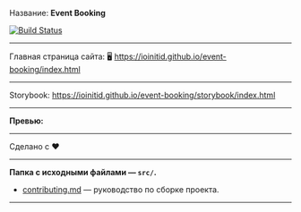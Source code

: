Название: **Event Booking**

[![Build Status](https://travis-ci.com/IOINITID/event-booking.svg?branch=master)](https://travis-ci.com/IOINITID/event-booking)

---

Главная страница сайта: 🖥️ https://ioinitid.github.io/event-booking/index.html

---

Storybook: https://ioinitid.github.io/event-booking/storybook/index.html

---

**Превью:**

---

Сделано с ❤️

---

**Папка с исходными файлами — `src/`.**

- [contributing.md](contributing.md) — руководство по сборке проекта.

---
